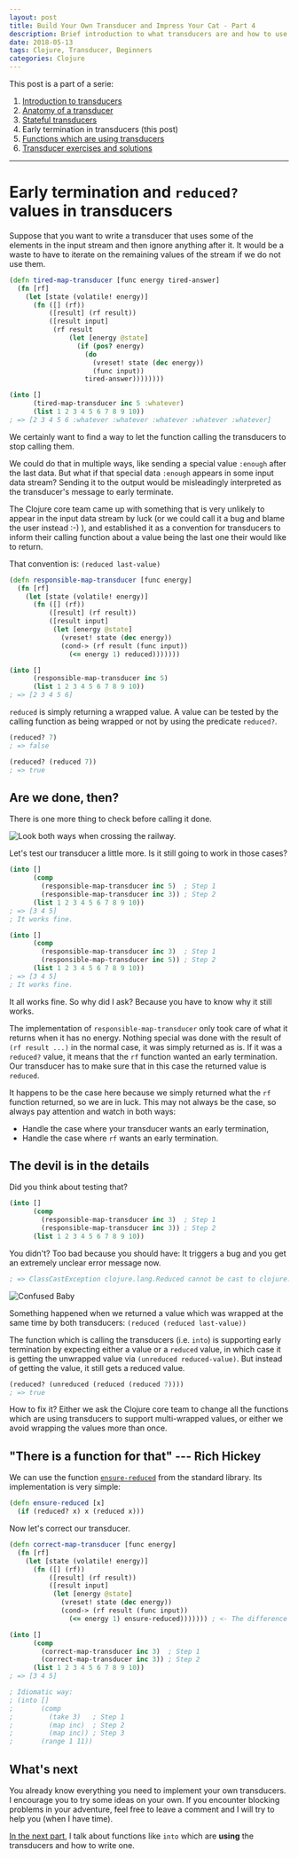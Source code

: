 ```yaml
---
layout: post
title: Build Your Own Transducer and Impress Your Cat - Part 4
description: Brief introduction to what transducers are and how to use them.
date: 2018-05-13
tags: Clojure, Transducer, Beginners
categories: Clojure
---
```


This post is a part of a serie:

1. [Introduction to transducers](2018-05-08-build-your-own-transducer-part1.md)
2. [Anatomy of a transducer](2018-05-10-build-your-own-transducer-part2.md)
3. [Stateful transducers](2018-05-12-build-your-own-transducer-part3.md)
4. Early termination in transducers (this post)
5. [Functions which are using transducers](2018-05-21-build-your-own-transducer-part5.md)
6. [Transducer exercises and solutions](https://github.com/green-coder/transducer-exercises)

---

# Early termination and `reduced?` values in transducers

Suppose that you want to write a transducer that uses some of the elements in the input stream and then ignore anything after it. It would be a waste to have to iterate on the remaining values of the stream if we do not use them.

```clojure
(defn tired-map-transducer [func energy tired-answer]
  (fn [rf]
    (let [state (volatile! energy)]
      (fn ([] (rf))
          ([result] (rf result))
          ([result input]
           (rf result
               (let [energy @state]
                 (if (pos? energy)
                   (do
                     (vreset! state (dec energy))
                     (func input))
                   tired-answer))))))))

(into []
      (tired-map-transducer inc 5 :whatever)
      (list 1 2 3 4 5 6 7 8 9 10))
; => [2 3 4 5 6 :whatever :whatever :whatever :whatever :whatever]
```

We certainly want to find a way to let the function calling the transducers to stop calling them.

We could do that in multiple ways, like sending a special value `:enough` after the last data. But what if that special data `:enough` appears in some input data stream? Sending it to the output would be misleadingly interpreted as the transducer's message to early terminate.

The Clojure core team came up with something that is very unlikely to appear in the input data stream by luck (or we could call it a bug and blame the user instead :-) ), and established it as a convention for transducers to inform their calling function about a value being the last one their would like to return.

That convention is: `(reduced last-value)`

```clojure
(defn responsible-map-transducer [func energy]
  (fn [rf]
    (let [state (volatile! energy)]
      (fn ([] (rf))
          ([result] (rf result))
          ([result input]
           (let [energy @state]
             (vreset! state (dec energy))
             (cond-> (rf result (func input))
               (<= energy 1) reduced)))))))

(into []
      (responsible-map-transducer inc 5)
      (list 1 2 3 4 5 6 7 8 9 10))
; => [2 3 4 5 6]
```

`reduced` is simply returning a wrapped value. A value can be tested by the calling function as being wrapped or not by using the predicate `reduced?`.

```clojure
(reduced? 7)
; => false

(reduced? (reduced 7))
; => true
```

## Are we done, then?

There is one more thing to check before calling it done.

![Look both ways when crossing the railway.](/img/xf-tuto/train-hide-other-train.jpg)

Let's test our transducer a little more. Is it still going to work in those cases?

```clojure
(into []
      (comp
        (responsible-map-transducer inc 5)  ; Step 1
        (responsible-map-transducer inc 3)) ; Step 2
      (list 1 2 3 4 5 6 7 8 9 10))
; => [3 4 5]
; It works fine.

(into []
      (comp
        (responsible-map-transducer inc 3)  ; Step 1
        (responsible-map-transducer inc 5)) ; Step 2
      (list 1 2 3 4 5 6 7 8 9 10))
; => [3 4 5]
; It works fine.
```

It all works fine. So why did I ask? Because you have to know why it still works.

The implementation of `responsible-map-transducer` only took care of what it returns when it has no energy. Nothing special was done with the result of `(rf result ...)` in the normal case, it was simply returned as is. If it was a `reduced?` value, it means that the `rf` function wanted an early termination. Our transducer has to make sure that in this case the returned value is `reduced`.

It happens to be the case here because we simply returned what the `rf` function returned, so we are in luck. This may not always be the case, so always pay attention and watch in both ways:

* Handle the case where your transducer wants an early termination,
* Handle the case where `rf` wants an early termination.

## The devil is in the details

Did you think about testing that?

```clojure
(into []
      (comp
        (responsible-map-transducer inc 3)  ; Step 1
        (responsible-map-transducer inc 3)) ; Step 2
      (list 1 2 3 4 5 6 7 8 9 10))
```

You didn't? Too bad because you should have: It triggers a bug and you get an extremely unclear error message now.

```clojure
; => ClassCastException clojure.lang.Reduced cannot be cast to clojure.lang.ITransientCollection  clojure.core/persistent! (core.clj:3240)
```

![Confused Baby](/img/xf-tuto/confused-baby.jpg)

Something happened when we returned a value which was wrapped at the same time by both transducers: `(reduced (reduced last-value))`

The function which is calling the transducers (i.e. `into`) is supporting early termination by expecting either a value or a `reduced` value, in which case it is getting the unwrapped value via `(unreduced reduced-value)`. But instead of getting the value, it still gets a reduced value.

```clojure
(reduced? (unreduced (reduced (reduced 7))))
; => true
```

How to fix it? Either we ask the Clojure core team to change all the functions which are using transducers to support multi-wrapped values, or either we avoid wrapping the values more than once.

## "There is a function for that" --- Rich Hickey

We can use the function [`ensure-reduced`](http://clojuredocs.org/search?q=ensure-reduced) from the standard library. Its implementation is very simple:

```clojure
(defn ensure-reduced [x]
  (if (reduced? x) x (reduced x)))
```

Now let's correct our transducer.

```clojure
(defn correct-map-transducer [func energy]
  (fn [rf]
    (let [state (volatile! energy)]
      (fn ([] (rf))
          ([result] (rf result))
          ([result input]
           (let [energy @state]
             (vreset! state (dec energy))
             (cond-> (rf result (func input))
               (<= energy 1) ensure-reduced))))))) ; <- The difference is here

(into []
      (comp
        (correct-map-transducer inc 3)  ; Step 1
        (correct-map-transducer inc 3)) ; Step 2
      (list 1 2 3 4 5 6 7 8 9 10))
; => [3 4 5]

; Idiomatic way:
; (into []
;       (comp
;         (take 3)   ; Step 1
;         (map inc)  ; Step 2
;         (map inc)) ; Step 3
;       (range 1 11))
```

## What's next

You already know everything you need to implement your own transducers. I encourage you to try some ideas on your own. If you encounter blocking problems in your adventure, feel free to leave a comment and I will try to help you (when I have time).

[In the next part](2018-05-21-build-your-own-transducer-part5.md), I talk about functions like `into` which are **using** the transducers and how to write one.
